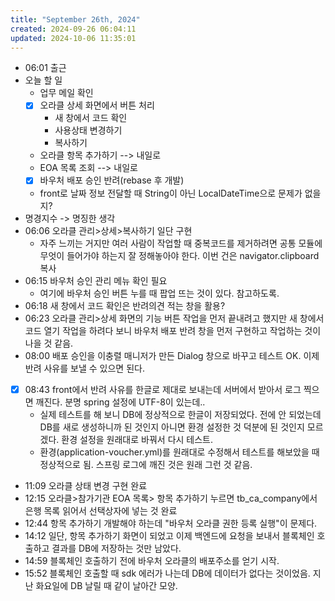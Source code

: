 ```yaml
---
title: "September 26th, 2024"
created: 2024-09-26 06:04:11
updated: 2024-10-06 11:35:01
---
```

  * 06:01 출근
  * 오늘 할 일
    * 업무 메일 확인
    * [x] 오라클 상세 화면에서 버튼 처리
      * 새 창에서 코드 확인
      * 사용상태 변경하기
      * 복사하기
    * 오라클 항목 추가하기 --> 내일로
    * EOA 목록 조회 --> 내일로
    * [x] 바우처 배포 승인 반려(rebase 후 개발)
    * front로 날짜 정보 전달할 때 String이 아닌 LocalDateTime으로 문제가 없을지?
  * 명경지수 -> 명징한 생각
  * 06:06 오라클 관리>상세>복사하기 일단 구현
    * 자주 느끼는 거지만 여러 사람이 작업할 때 중복코드를 제거하려면 공통 모듈에 무엇이 들어가야 하는지 잘 정해놓아야 한다. 이번 건은 navigator.clipboard 복사
  * 06:15 바우처 승인 관리 메뉴 확인 필요
    * 여기에 바우처 승인 버튼 누를 때 팝업 뜨는 것이 있다. 참고하도록.
  * 06:18 새 창에서 코드 확인은 반려의견 적는 창을 활용?
  * 06:23 오라클 관리>상세 화면의 기능 버튼 작업을 먼저 끝내려고 했지만 새 창에서 코드 열기 작업을 하려다 보니 바우처 배포 반려 창을 먼저 구현하고 작업하는 것이 나을 것 같음.
  * 08:00 배포 승인을 이충렬 매니저가 만든 Dialog 창으로 바꾸고 테스트 OK. 이제 반려 사유를 보낼 수 있으면 된다.
  * [x] 08:43 front에서 반려 사유를 한글로 제대로 보내는데 서버에서 받아서 로그 찍으면 깨진다. 분명 spring 설정에 UTF-8이 있는데..
    * 실제 테스트를 해 보니 DB에 정상적으로 한글이 저장되었다. 전에 안 되었는데 DB를 새로 생성하니까 된 것인지 아니면 환경 설정한 것 덕분에 된 것인지 모르겠다. 환경 설정을 원래대로 바꿔서 다시 테스트.
    * 환경(application-voucher.yml)를 원래대로 수정해서 테스트를 해보았을 때 정상적으로 됨. 스프링 로그에 깨진 것은 원래 그런 것 같음.
  *  11:09 오라클 상태 변경 구현 완료
  * 12:15 오라클>참가기관 EOA 목록> 항목 추가하기 누르면 tb_ca_company에서 은행 목록 읽어서 선택상자에 넣는 것 완료
  * 12:44 항목 추가하기 개발해야 하는데 "바우처 오라클 권한 등록 실행"이 문제다.
  * 14:12 일단, 항목 추가하기 화면이 되었고 이제 백엔드에 요청을 보내서 블록체인 호출하고 결과를 DB에 저장하는 것만 남았다.
  * 14:59 블록체인 호출하기 전에 바우처 오라클의 배포주소를 얻기 시작.
  * 15:52 블록체인 호출할 때 sdk 에러가 나는데 DB에 데이터가 없다는 것이었음. 지난 화요일에 DB 날릴 때 같이 날아간 모양.